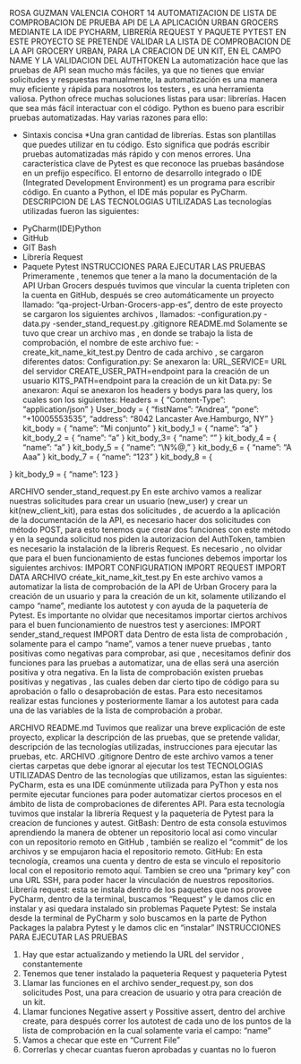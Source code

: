 ROSA GUZMAN VALENCIA
COHORT 14
AUTOMATIZACION DE LISTA DE COMPROBACION DE PRUEBA API DE LA APLICACIÓN URBAN GROCERS MEDIANTE LA IDE PYCHARM, LIBRERÍA REQUEST Y PAQUETE PYTEST
EN ESTE PROYECTO SE PRETENDE VALIDAR LA LISTA DE COMPROBACION DE LA API GROCERY URBAN, PARA LA CREACION DE UN KIT, EN EL CAMPO NAME Y LA VALIDACION DEL AUTHTOKEN
La automatización hace que las pruebas de API sean mucho más fáciles, ya que no tienes que enviar solicitudes y respuestas manualmente, la automatización es una manera muy eficiente y rápida para nosotros los testers , es una herramienta valiosa. Python ofrece muchas soluciones listas para usar: librerías. Hacen que sea más fácil interactuar con el código. Python es bueno para escribir pruebas automatizadas. Hay varias razones para ello:
* Sintaxis concisa
 *Una gran cantidad de librerías. Estas son plantillas que puedes utilizar en tu código. Esto significa que podrás escribir pruebas automatizadas más rápido y con menos errores. Una característica clave de Pytest es que reconoce las pruebas basándose en un prefijo específico.
El entorno de desarrollo integrado o IDE (Integrated Development Environment) es un programa para escribir código. En cuanto a Python, el IDE más popular es PyCharm.
DESCRIPCION DE LAS TECNOLOGIAS UTILIZADAS
Las tecnologías utilizadas fueron las siguientes:
-	PyCharm(IDE)Python
-	GitHub
-	GIT Bash
-	Librería Request
-	Paquete Pytest
INSTRUCCIONES PARA EJECUTAR LAS PRUEBAS
Primeramente , tenemos que tener a la mano la documentación de la API Urban Grocers después tuvimos que vincular la cuenta tripleten con la cuenta en GitHub, después se creo automáticamente un proyecto llamado: “qa-project-Urban-Grocers-app-es”, dentro de este proyecto se cargaron los siguientes archivos , llamados:
-configuration.py
-data.py
-sender_stand_request.py
.gitignore
README.md
Solamente se tuvo que crear un archivo mas , en donde se trabajo la lista de comprobación, el nombre de este  archivo fue: 
-create_kit_name_kit_test.py
Dentro de cada archivo , se cargaron diferentes datos:
Configuration.py:
	Se anexaron la: URL_SERVICE= URL del servidor
			CREATE_USER_PATH=endpoint para la creación de un usuario
			KITS_PATH=endpoint para la creación de un kit
Data.py:
	Se anexaron: Aquí se anexaron los headers y bodys para las query, los cuales son los siguientes:
Headers = {
	“Content-Type”: “application/json”
}
User_body = {
	“fistName”: “Andrea”,
	“pone”: “+10005553535”,
	“address”: “8042 Lancaster Ave.Hamburgo, NY”
}
kit_body = {
	“name”: “Mi conjunto”
}
kit_body_1 = {
	“name”: “a”
}
kit_body_2 = {
	“name”: “a”
}
kit_body_3= {
	“name”: “”
}
kit_body_4 = {
	“name”: “a”
}
kit_body_5 = {
	“name”: “\N%@\,”
}
kit_body_6 = {
	“name”: “A Aaa”
}
kit_body_7 = {
	“name”: “123”
}
kit_body_8 = {
	
}
kit_body_9 = {
	“name”: 123
}

ARCHIVO sender_stand_request.py
En este archivo vamos a realizar nuestras solicitudes para crear un usuario (new_user) y crear un kit(new_client_kit), para estas dos solicitudes , de acuerdo a la aplicación de la documentación de la API, es necesario hacer dos solicitudes con método POST, para esto tenemos que crear dos funciones con este método y en la segunda solicitud nos piden la autorizacion del AuthToken, tambien es necesario la instalación de la libreris Request.
Es necesario , no olvidar que para el buen funcionamiento de estas funciones debemos importar los siguientes archivos:
IMPORT CONFIGURATION
IMPORT REQUEST
IMPORT DATA
ARCHIVO créate_kit_name_kit_test.py
En este archivo vamos a automatizar la lista de comprobación de la API de Urban Grocery para la creación de un usuario y para la creación de un kit, solamente utilizando el campo “name”,   mediante los autotest y con ayuda de la paquetería de Pytest.
Es importante no olvidar que necesitamos importar ciertos archivos para el buen funcionamiento de nuestros test y aserciones:
IMPORT sender_stand_request
IMPORT data
Dentro de esta lista de comprobación , solamente para el campo “name”, vamos a tener nueve pruebas , tanto positivas como negativas para comprobar, asi que , necesitamos definir dos funciones para las pruebas a automatizar, una de ellas será una aserción positiva y otra negativa. En la lista de comprobación existen pruebas positivas y negativas , las cuales deben dar cierto tipo de código para su aprobación o  fallo o desaprobación de estas. Para esto necesitamos realizar estas funciones y posteriormente llamar a los autotest para cada una de las variables de la lista de comprobación a probar.

ARCHIVO README.md
Tuvimos que realizar una breve explicación de este proyecto, explicar la descripción  de las pruebas, que se pretende validar, descripción de las tecnologías  utilizadas, instrucciones para ejecutar las pruebas, etc.
ARCHIVO .gitignore
Dentro de este archivo vamos a tener ciertas carpetas que debe ignorar al ejecutar los test
TECNOLOGIAS UTILIZADAS
Dentro de las tecnologías que utilizamos, estan las siguientes:
PyCharm, esta es una IDE comúnmente utilizada para PyThon y esta nos permite ejecutar funciones para poder automatizar ciertos procesos en el ámbito de lista de comprobaciones de diferentes API. Para esta tecnología tuvimos que instalar la librería Request y la paqueteria de Pytest para la creacion de funciones y autest.
GitBash: Dentro de esta consola estuvimos aprendiendo la manera de obtener un repositorio local asi como vincular con un repositorio remoto en GitHub , también se realizo el “commit” de los archivos y se empujaron hacia el repositorio remoto.
GitHub: En esta tecnología, creamos una cuenta y dentro de esta se vinculo el repositorio local con el repositorio remoto aquí. Tambien se creo una “primary key” con una URL SSH, para poder hacer la vinculación de nuestros repositorios.
Librería request: esta se instala dentro de los paquetes que nos provee PyCharm, dentro de la terminal, buscamos “Request” y le damos clic en instalar y asi quedara instalado sin  problemas
Paquete Pytest: Se instala desde la terminal de PyCharm y solo buscamos en la parte de Python Packages la palabra Pytest y le damos clic en “instalar”
INSTRUCCIONES PARA EJECUTAR LAS PRUEBAS
1.	Hay que estar actualizando y metiendo la URL del servidor , constantemente
2.	Tenemos que tener instalado la paqueteria Request y paqueteria Pytest
3.	Llamar las funciones en el archivo sender_request.py, son dos solicitudes Post, una para creacion de usuario y otra para creación de un kit.
4.	Llamar funciones Negative assert y Possitive assert, dentro del archive create, para después correr los autotest de cada uno de los puntos de la lista de comprobación en la cual solamente varia el campo: “name”
5.	Vamos a checar que este en “Current File”
6.	Correrlas y checar cuantas fueron aprobadas y cuantas no lo fueron



